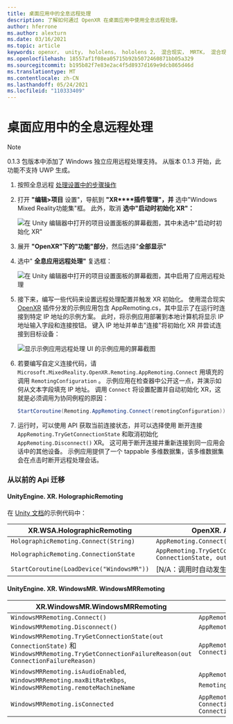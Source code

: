 ```yaml
---
title: 桌面应用中的全息远程处理
description: 了解如何通过 OpenXR 在桌面应用中使用全息远程处理。
author: hferrone
ms.author: alexturn
ms.date: 03/16/2021
ms.topic: article
keywords: openxr， unity， hololens， hololens 2， 混合现实， MRTK， 混合现实工具包， 增强现实， 虚拟现实， 混合现实头戴显示设备， 学习， 教程， 入门， 全息远程处理， 桌面
ms.openlocfilehash: 18557af1f08ea05715b92b5072460871bb05a329
ms.sourcegitcommit: b195b82f7e83e2ac4f5d8937d169e9dcb865d46d
ms.translationtype: MT
ms.contentlocale: zh-CN
ms.lasthandoff: 05/24/2021
ms.locfileid: "110333409"
---
```

# <a name="holographic-remoting-in-desktop-app"></a>桌面应用中的全息远程处理

> [!NOTE]
> 0.1.3 包版本中添加了 Windows 独立应用远程处理支持。
> 从版本 0.1.3 开始，此功能不支持 UWP 生成。

1. 按照全息远程 [处理设置中的步骤操作](unity-play-mode.md#holographic-remoting-setup)
2. 打开 **"编辑>项目** 设置"，导航到 **"XR****插件管理"，并** 选中"Windows Mixed Reality功能集"框。 此外，取消 **选中"启动时初始化 XR"：**

    ![在 Unity 编辑器中打开的项目设置面板的屏幕截图，其中未选中"启动时初始化 XR"](images/openxr-features-img-02-app.png)

3. 展开 **"OpenXR"下的"功能"部分**，然后选择"**全部显示"** 
4. 选中" **全息应用远程处理"** 复选框：

    ![在 Unity 编辑器中打开的项目设置面板的屏幕截图，其中启用了应用远程处理](images/openxr-features-img-03-app.png)

5. 接下来，编写一些代码来设置远程处理配置并触发 XR 初始化。 使用混合现实 [OpenXR](openxr-getting-started.md#unity-sample-projects-for-openxr-and-hololens-2) 插件分发的示例应用包含 AppRemoting.cs，其中显示了在运行时连接到特定 IP 地址的示例方案。 此时，将示例应用部署到本地计算机将显示 IP 地址输入字段和连接按钮。 键入 IP 地址并单击"连接"将初始化 XR 并尝试连接到目标设备：

    ![显示示例应用远程处理 UI 的示例应用的屏幕截图](images/openxr-sample-app-remoting.png)

6. 若要编写自定义连接代码，请 `Microsoft.MixedReality.OpenXR.Remoting.AppRemoting.Connect` 用填充的 调用 `RemotingConfiguration` 。 示例应用在检查器中公开这一点，并演示如何从文本字段填充 IP 地址。 调用 `Connect` 将设置配置并自动初始化 XR，这就是必须调用为协同例程的原因：

    ``` cs
    StartCoroutine(Remoting.AppRemoting.Connect(remotingConfiguration));
    ```

7. 运行时，可以使用 API 获取当前连接状态，并可以选择使用 断开连接 `AppRemoting.TryGetConnectionState` 和取消初始化 `AppRemoting.Disconnect()` XR。 这可用于断开连接并重新连接到同一应用会话中的其他设备。 示例应用提供了一个 tappable 多维数据集，该多维数据集会在点击时断开远程处理会话。

### <a name="migration-from-previous-apis"></a>从以前的 Api 迁移

#### <a name="unityenginexrwsaholographicremoting"></a>UnityEngine. XR. HolographicRemoting

在 [Unity 文档](https://docs.unity3d.com/2018.4/Documentation/ScriptReference/XR.WSA.HolographicRemoting.html)的示例代码中：

| XR.WSA.HolographicRemoting | OpenXR. AppRemoting |
| ---- | ---- |
| `HolographicRemoting.Connect(String)` | `AppRemoting.Connect(RemotingConfiguration)` |
| `HolographicRemoting.ConnectionState` | `AppRemoting.TryGetConnectionState(out ConnectionState, out DisconnectReason)`|
| `StartCoroutine(LoadDevice("WindowsMR"))`| [N/A：调用时自动发生 `AppRemoting.Connect` ]  |

#### <a name="unityenginexrwindowsmrwindowsmrremoting"></a>UnityEngine. XR. WindowsMR. WindowsMRRemoting

| XR.WindowsMR.WindowsMRRemoting | OpenXR. AppRemoting |
| ---- | ---- |
| `WindowsMRRemoting.Connect()` | `AppRemoting.Connect(RemotingConfiguration)` |
| `WindowsMRRemoting.Disconnect()` | `AppRemoting.Disconnect()` |
| `WindowsMRRemoting.TryGetConnectionState(out ConnectionState)` 和 `WindowsMRRemoting.TryGetConnectionFailureReason(out ConnectionFailureReason)`| `AppRemoting.TryGetConnectionState(out ConnectionState, out DisconnectReason)`|
| `WindowsMRRemoting.isAudioEnabled`, `WindowsMRRemoting.maxBitRateKbps`, `WindowsMRRemoting.remoteMachineName` | `AppRemoting.Connect`通过 `RemotingConfiguration` 结构传入 |
| `WindowsMRRemoting.isConnected` | `AppRemoting.TryGetConnectionState(out ConnectionState state, out _) && state == ConnectionState.Connected`